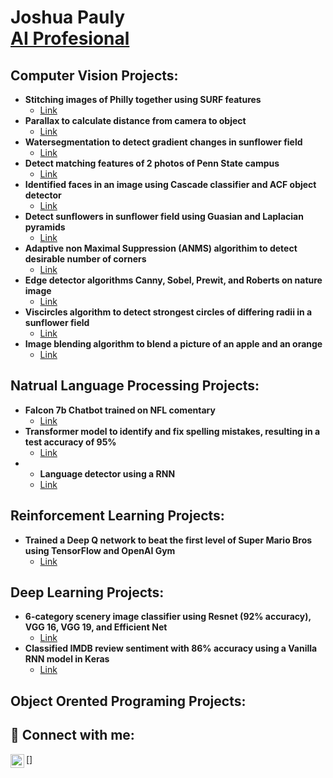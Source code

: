 <h1>Joshua Pauly <br/> <a href="https://www.linkedin.com/in/joshua-pauly//">AI Profesional</a>

<h2> Computer Vision Projects:</h2>

- <b>Stitching images of Philly together using SURF features</b>
  - [Link](https://github.com/Joshua-Pauly/Image-Stitching)
- <b>Parallax to calculate distance from camera to object</b>
  - [Link](https://github.com/joshmadakor1/Algorithms-Practice)
- <b>Watersegmentation to detect gradient changes in sunflower field</b>
  - [Link](https://github.com/Joshua-Pauly/Watershed-Segmentation)
- <b>Detect matching features of 2 photos of Penn State campus</b>
  - [Link](https://github.com/joshmadakor1/Algorithms-Practice)
- <b>Identified faces in an image using Cascade classifier and ACF object detector</b>
  - [Link](https://github.com/joshmadakor1/Algorithms-Practice)
- <b>Detect sunflowers in sunflower field using Guasian and Laplacian pyramids</b>
  - [Link](https://github.com/joshmadakor1/Algorithms-Practice)
- <b>Adaptive non Maximal Suppression (ANMS) algorithim to detect desirable number of corners</b>
  - [Link](https://github.com/joshmadakor1/Algorithms-Practice)
- <b>Edge detector algorithms Canny, Sobel, Prewit, and Roberts on nature image</b>
  - [Link](https://github.com/joshmadakor1/Algorithms-Practice)
- <b>Viscircles algorithm to detect strongest circles of differing radii in a sunflower field</b>
  - [Link](https://github.com/joshmadakor1/Algorithms-Practice)
- <b>Image blending algorithm to blend a picture of an apple and an orange</b>
  - [Link](https://github.com/joshmadakor1/Algorithms-Practice)

<h2> Natrual Language Processing Projects:</h2>

- <b>Falcon 7b Chatbot trained on NFL comentary</b>
  - [Link](https://github.com/joshmadakor1/Algorithms-Practice)
- <b>Transformer model to identify and fix spelling mistakes, resulting in a test accuracy of  95%</b>
  - [Link](https://github.com/joshmadakor1/Algorithms-Practice)
- - <b>Language detector using a RNN</b>
  - [Link](https://github.com/joshmadakor1/Algorithms-Practice)

<h2> Reinforcement Learning Projects:</h2>

- <b>Trained a Deep Q network to beat the first level of Super Mario Bros using TensorFlow and OpenAI Gym</b>
  - [Link](https://github.com/joshmadakor1/Algorithms-Practice)

<h2> Deep Learning Projects:</h2>

- <b>6-category scenery image classifier using Resnet (92% accuracy), VGG 16, VGG 19, and Efficient Net</b>
  - [Link](https://github.com/joshmadakor1/Algorithms-Practice)
- <b>Classified IMDB review sentiment with 86% accuracy using a Vanilla RNN model in Keras</b>
  - [Link](https://github.com/joshmadakor1/Algorithms-Practice)
    
<h2> Object Orented Programing Projects:</h2>


  
<h2> 🤳 Connect with me:</h2>

[<img align="left" alt="Joshuapauly | LinkedIn" width="22px" src="https://cdn.jsdelivr.net/npm/simple-icons@v3/icons/linkedin.svg" />]


<!--
**joshmadakor1/joshmadakor1** is a ✨ _special_ ✨ repository because its `README.md` (this file) appears on your GitHub profile.

Here are some ideas to get you started:

- 🔭 I’m currently working on ...
- 🌱 I’m currently learning ...
- 👯 I’m looking to collaborate on ...
- 🤔 I’m looking for help with ...
- 💬 Ask me about ...
- 📫 How to reach me: ...
- 😄 Pronouns: ...
- ⚡ Fun fact: ...
-->
